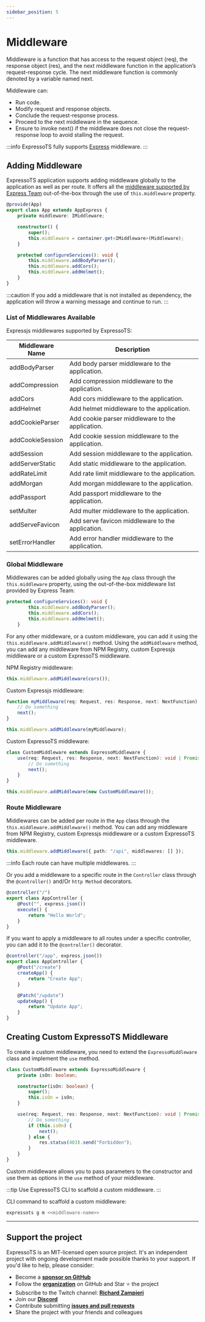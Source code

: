```yaml
---
sidebar_position: 5
---
```


# Middleware

Middleware is a function that has access to the request object (req), the response object (res), and the next middleware function in the application’s request-response cycle. The next middleware function is commonly denoted by a variable named next.

Middleware can:

-   Run code.
-   Modify request and response objects.
-   Conclude the request-response process.
-   Proceed to the next middleware in the sequence.
-   Ensure to invoke next() if the middleware does not close the request-response loop to avoid stalling the request.

:::info
ExpressoTS fully supports [Express](https://expressjs.com/) middleware.
:::

## Adding Middleware

ExpressoTS application supports adding middleware globally to the application as well as per route. It offers all the [middleware supported by Express Team](https://expressjs.com/en/resources/middleware.html) out-of-the-box through the use of `this.middleware` property.

```typescript
@provide(App)
export class App extends AppExpress {
    private middleware: IMiddleware;

    constructor() {
        super();
        this.middleware = container.get<IMiddleware>(Middleware);
    }

    protected configureServices(): void {
        this.middleware.addBodyParser();
        this.middleware.addCors();
        this.middleware.addHelmet();
    }
}
```

:::caution
If you add a middleware that is not installed as dependency, the application will throw a warning message and continue to run.
:::

### List of Middlewares Available

Expressjs middlewares supported by ExpressoTS:

| Middleware Name  | Description                                       |
| ---------------- | ------------------------------------------------- |
| addBodyParser    | Add body parser middleware to the application.    |
| addCompression   | Add compression middleware to the application.    |
| addCors          | Add cors middleware to the application.           |
| addHelmet        | Add helmet middleware to the application.         |
| addCookieParser  | Add cookie parser middleware to the application.  |
| addCookieSession | Add cookie session middleware to the application. |
| addSession       | Add session middleware to the application.        |
| addServerStatic  | Add static middleware to the application.         |
| addRateLimit     | Add rate limit middleware to the application.     |
| addMorgan        | Add morgan middleware to the application.         |
| addPassport      | Add passport middleware to the application.       |
| setMulter        | Add multer middleware to the application.         |
| addServeFavicon  | Add serve favicon middleware to the application.  |
| setErrorHandler  | Add error handler middleware to the application.  |

### Global Middleware

Middlewares can be added globally using the `App` class through the `this.middleware` property, using the out-of-the-box middleware list provided by Express Team:

```typescript
protected configureServices(): void {
        this.middleware.addBodyParser();
        this.middleware.addCors();
        this.middleware.addHelmet();
    }
```

For any other middleware, or a custom middleware, you can add it using the `this.middleware.addMiddleware()` method. Using the `addMiddleware` method, you can add any middleware from NPM Registry, custom Expressjs middleware or a custom ExpressoTS middleware.

NPM Registry middleware:

```typescript
this.middleware.addMiddleware(cors());
```

Custom Expressjs middleware:

```typescript
function myMiddleware(req: Request, res: Response, next: NextFunction) {
    // Do something
    next();
}
```

```typescript
this.middleware.addMiddleware(myMiddleware);
```

Custom ExpressoTS middleware:

```typescript
class CustomMiddleware extends ExpressoMiddleware {
    use(req: Request, res: Response, next: NextFunction): void | Promise<void> {
        // Do something
        next();
    }
}
```

```typescript
this.middleware.addMiddleware(new CustomMiddleware());
```

### Route Middleware

Middlewares can be added per route in the `App` class through the `this.middleware.addMiddleware()` method. You can add any middleware from NPM Registry, custom Expressjs middleware or a custom ExpressoTS middleware.

```typescript
this.middleware.addMiddleware({ path: "/api", middlewares: [] });
```

:::info
Each route can have multiple middlewares.
:::

Or you add a middleware to a specific route in the `Controller` class through the `@controller()` and/Or `http Method` decorators.

```typescript
@controller("/")
export class AppController {
    @Post("", express.json())
    execute() {
        return "Hello World";
    }
}
```

If you want to apply a middleware to all routes under a specific controller, you can add it to the `@controller()` decorator.

```typescript
@controller("/app", express.json())
export class AppController {
    @Post("/create")
    createApp() {
        return "Create App";
    }

    @Patch("/update")
    updateApp() {
        return "Update App";
    }
}
```

## Creating Custom ExpressoTS Middleware

To create a custom middleware, you need to extend the `ExpressoMiddleware` class and implement the `use` method.

```typescript
class CustomMiddleware extends ExpressoMiddleware {
    private isOn: boolean;

    constructor(isOn: boolean) {
        super();
        this.isOn = isOn;
    }

    use(req: Request, res: Response, next: NextFunction): void | Promise<void> {
        // Do something
        if (this.isOn) {
            next();
        } else {
            res.status(403).send("Forbidden");
        }
    }
}
```

Custom middleware allows you to pass parameters to the constructor and use them as options in the `use` method of your middleware.

:::tip
Use ExpressoTS CLI to scaffold a custom middleware.
:::

CLI command to scaffold a custom middleware:

```bash
expressots g m <<middleware-name>>
```

---

## Support the project

ExpressoTS is an MIT-licensed open source project. It's an independent project with ongoing development made possible thanks to your support. If you'd like to help, please consider:

-   Become a **[sponsor on GitHub](https://github.com/sponsors/expressots)**
-   Follow the **[organization](https://github.com/expressots)** on GitHub and Star ⭐ the project
-   Subscribe to the Twitch channel: **[Richard Zampieri](https://www.twitch.tv/richardzampieri)**
-   Join our **[Discord](https://discord.com/invite/PyPJfGK)**
-   Contribute submitting **[issues and pull requests](https://github.com/expressots/expressots/issues/new/choose)**
-   Share the project with your friends and colleagues
